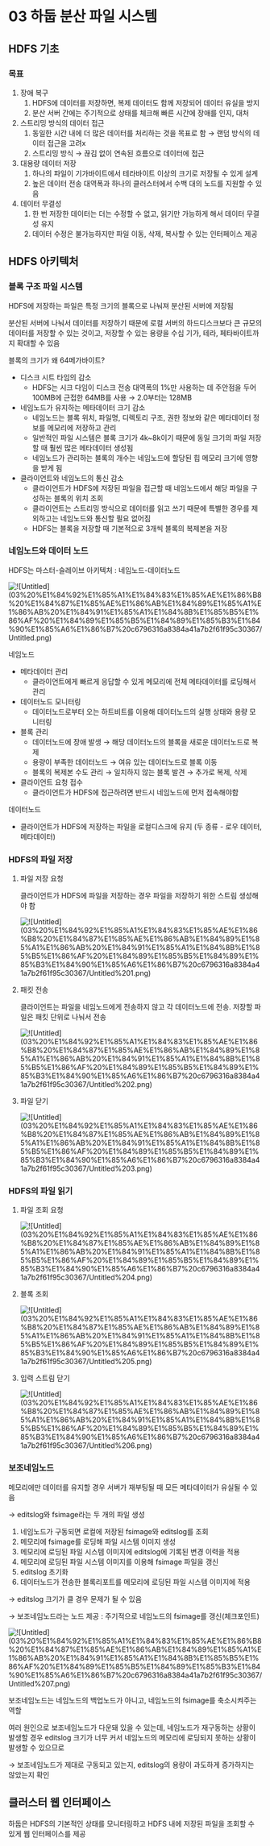 # 03 하둡 분산 파일 시스템

## HDFS 기초

### 목표

1. 장애 복구
    1. HDFS에 데이터를 저장하면, 복제 데이터도 함께 저장되어 데이터 유실을 방지
    2. 분산 서버 간에는 주기적으로 상태를 체크해 빠른 시간에 장애를 인지, 대처
2. 스트리밍 방식의 데이터 접근
    1. 동일한 시간 내에 더 많은 데이터를 처리하는 것을 목표로 함 → 랜덤 방식의 데이터 접근을 고려x
    2. 스트리밍 방식 → 끊김 없이 연속된 흐름으로 데이터에 접근
3. 대용량 데이터 저장
    1. 하나의 파일이 기가바이트에서 테라바이트 이상의 크기로 저장될 수 있게 설계
    2. 높은 데이터 전송 대역폭과 하나의 클러스터에서 수백 대의 노드를 지원할 수 있음
4. 데이터 무결성
    1. 한 번 저장한 데이터는 더는 수정할 수 없고, 읽기만 가능하게 해서 데이터 무결성 유지
    2. 데이터 수정은 불가능하지만 파일 이동, 삭제, 복사할 수 있는 인터페이스 제공

## HDFS 아키텍처

### 블록 구조 파일 시스템

HDFS에 저장하는 파일은 특정 크기의 블록으로 나눠져 분산된 서버에 저장됨

분산된 서버에 나눠서 데이터를 저장하기 때문에 로컬 서버의 하드디스크보다 큰 규모의 데이터를 저장할 수 있는 것이고, 저장할 수 있는 용량을 수십 기가, 테라, 페타바이트까지 확대할 수 있음

블록의 크기가 왜 64메가바이트?

- 디스크 시트 타임의 감소
    - HDFS는 시크 다임이 디스크 전송 대역폭의 1%만 사용하는 데 주안점을 두어 100MB에 근접한 64MB를 사용 → 2.0부터는 128MB
- 네임노드가 유지하는 메타데이터 크기 감소
    - 네임노드는 블록 위치, 파일명, 디렉토리 구조, 권한 정보와 같은 메타데이터 정보를 메모리에 저장하고 관리
    - 일반적인 파일 시스템은 블록 크기가 4k~8k이기 때문에 동일 크기의 파일 저장할 때 훨씬 많은 메타데이터 생성됨
    - 네임노드가 관리하는 블록의 개수는 네임노드에 할당된 힙 메모리 크기에 영향을 받게 됨
- 클라이언트와 네임노드의 통신 감소
    - 클라이언트가 HDFS에 저장된 파일을 접근할 때 네임노드에서 해당 파일을 구성하는 블록의 위치 조회
    - 클라이언트는 스트리밍 방식으로 데이터를 읽고 쓰기 때문에 특별한 경우를 제외하고는 네임노드와 통신할 필요 없어짐
    - HDFS는 블록을 저장할 때 기본적으로 3개씩 블록의 복제본을 저장
    

### 네임노드와 데이터 노드

HDFS는 마스터-슬레이브 아키텍처 : 네임노드-데이터노드

![!\[Untitled\](03%20%E1%84%92%E1%85%A1%E1%84%83%E1%85%AE%E1%86%B8%20%E1%84%87%E1%85%AE%E1%86%AB%E1%84%89%E1%85%A1%E1%86%AB%20%E1%84%91%E1%85%A1%E1%84%8B%E1%85%B5%E1%86%AF%20%E1%84%89%E1%85%B5%E1%84%89%E1%85%B3%E1%84%90%E1%85%A6%E1%86%B7%20c6796316a8384a41a7b2f61f95c30367/Untitled.png)](images/ch3-0.png)

네임노드

- 메타데이터 관리
    - 클라이언트에게 빠르게 응답할 수 있게 메모리에 전체 메타데이터를 로딩해서 관리
- 데이터노드 모니터링
    - 데이터노드로부터 오는 하트비트를 이용해 데이터노드의 실행 상태와 용량 모니터링
- 블록 관리
    - 데이터노드에 장애 발생 → 해당 데이터노드의 블록을 새로운 데이터노드로 복제
    - 용량이 부족한 데이터노드 → 여유 있는 데이터노드로 블록 이동
    - 블록의 복제본 수도 관리 → 일치하지 않는 블록 발견 → 추가로 복제, 삭제
- 클라이언트 요청 접수
    - 클라이언트가 HDFS에 접근하려면 반드시 네임노드에 먼저 접속해야함
    

데이터노드

- 클라이언트가 HDFS에 저장하는 파일을 로컬디스크에 유지 (두 종류 - 로우 데이터, 메타데이터)

### HDFS의 파일 저장

1. 파일 저장 요청
    
    클라이언트가 HDFS에 파일을 저장하는 경우 파일을 저장하기 위한 스트림 생성해야 함
    
    ![!\[Untitled\](03%20%E1%84%92%E1%85%A1%E1%84%83%E1%85%AE%E1%86%B8%20%E1%84%87%E1%85%AE%E1%86%AB%E1%84%89%E1%85%A1%E1%86%AB%20%E1%84%91%E1%85%A1%E1%84%8B%E1%85%B5%E1%86%AF%20%E1%84%89%E1%85%B5%E1%84%89%E1%85%B3%E1%84%90%E1%85%A6%E1%86%B7%20c6796316a8384a41a7b2f61f95c30367/Untitled%201.png)](images/ch3-1.png)
    
2. 패킷 전송
    
    클라이언트는 파일을 네임노드에게 전송하지 않고 각 데이터노드에 전송. 저장할 파일은 패킷 단위로 나눠서 전송
    
    ![!\[Untitled\](03%20%E1%84%92%E1%85%A1%E1%84%83%E1%85%AE%E1%86%B8%20%E1%84%87%E1%85%AE%E1%86%AB%E1%84%89%E1%85%A1%E1%86%AB%20%E1%84%91%E1%85%A1%E1%84%8B%E1%85%B5%E1%86%AF%20%E1%84%89%E1%85%B5%E1%84%89%E1%85%B3%E1%84%90%E1%85%A6%E1%86%B7%20c6796316a8384a41a7b2f61f95c30367/Untitled%202.png)](images/ch3-2.png)
    
3. 파일 닫기
    
    ![!\[Untitled\](03%20%E1%84%92%E1%85%A1%E1%84%83%E1%85%AE%E1%86%B8%20%E1%84%87%E1%85%AE%E1%86%AB%E1%84%89%E1%85%A1%E1%86%AB%20%E1%84%91%E1%85%A1%E1%84%8B%E1%85%B5%E1%86%AF%20%E1%84%89%E1%85%B5%E1%84%89%E1%85%B3%E1%84%90%E1%85%A6%E1%86%B7%20c6796316a8384a41a7b2f61f95c30367/Untitled%203.png)](images/ch3-3.png)
    

### HDFS의 파일 읽기

1. 파일 조회 요청
    
    ![!\[Untitled\](03%20%E1%84%92%E1%85%A1%E1%84%83%E1%85%AE%E1%86%B8%20%E1%84%87%E1%85%AE%E1%86%AB%E1%84%89%E1%85%A1%E1%86%AB%20%E1%84%91%E1%85%A1%E1%84%8B%E1%85%B5%E1%86%AF%20%E1%84%89%E1%85%B5%E1%84%89%E1%85%B3%E1%84%90%E1%85%A6%E1%86%B7%20c6796316a8384a41a7b2f61f95c30367/Untitled%204.png)](images/ch3-4.png)
    
2. 블록 조회
    
    ![!\[Untitled\](03%20%E1%84%92%E1%85%A1%E1%84%83%E1%85%AE%E1%86%B8%20%E1%84%87%E1%85%AE%E1%86%AB%E1%84%89%E1%85%A1%E1%86%AB%20%E1%84%91%E1%85%A1%E1%84%8B%E1%85%B5%E1%86%AF%20%E1%84%89%E1%85%B5%E1%84%89%E1%85%B3%E1%84%90%E1%85%A6%E1%86%B7%20c6796316a8384a41a7b2f61f95c30367/Untitled%205.png)](images/ch3-5.png)
    
3. 입력 스트림 닫기
    
    ![!\[Untitled\](03%20%E1%84%92%E1%85%A1%E1%84%83%E1%85%AE%E1%86%B8%20%E1%84%87%E1%85%AE%E1%86%AB%E1%84%89%E1%85%A1%E1%86%AB%20%E1%84%91%E1%85%A1%E1%84%8B%E1%85%B5%E1%86%AF%20%E1%84%89%E1%85%B5%E1%84%89%E1%85%B3%E1%84%90%E1%85%A6%E1%86%B7%20c6796316a8384a41a7b2f61f95c30367/Untitled%206.png)](images/ch3-6.png)
    

### 보조네임노드

메모리에만 데이터를 유지할 경우 서버가 재부팅될 때 모든 메타데이터가 유실될 수 있음

→ editslog와 fsimage라는 두 개의 파일 생성

1. 네임노드가 구동되면 로컬에 저장된 fsimage와 editslog를 조회
2. 메모리에 fsimage를 로딩해 파일 시스템 이미지 생성
3. 메모리에 로딩된 파일 시스템 이미지에 editslog에 기록된 변경 이력을 적용
4. 메모리에 로딩된 파일 시스템 이미지를 이용해 fsimage 파일을 갱신
5. editslog 초기화
6. 데이터노드가 전송한 블록리포트를 메모리에 로딩된 파일 시스템 이미지에 적용

→ editslog 크기가 클 경우 문제가 될 수 있음

→ 보조네임노드라는 노드 제공 : 주기적으로 네임노드의 fsimage를 갱신(체크포인트)

![!\[Untitled\](03%20%E1%84%92%E1%85%A1%E1%84%83%E1%85%AE%E1%86%B8%20%E1%84%87%E1%85%AE%E1%86%AB%E1%84%89%E1%85%A1%E1%86%AB%20%E1%84%91%E1%85%A1%E1%84%8B%E1%85%B5%E1%86%AF%20%E1%84%89%E1%85%B5%E1%84%89%E1%85%B3%E1%84%90%E1%85%A6%E1%86%B7%20c6796316a8384a41a7b2f61f95c30367/Untitled%207.png)](images/ch3-7.png)

보조네임노드는 네임노드의 백업노드가 아니고, 네임노드의 fsimage를 축소시켜주는 역할

여러 원인으로 보조네임노드가 다운돼 있을 수 있는데, 네임노드가 재구동하는 상황이 발생할 경우 editslog 크기가 너무 커서 네임노드의 메모리에 로딩되지 못하는 상황이 발생할 수 있으므로

→ 보조네임노드가 제대로 구동되고 있는지, editslog의 용량이 과도하게 증가하지는 않았는지 확인

## 클러스터 웹 인터페이스

하둡은 HDFS의 기본적인 상태를 모니터링하고 HDFS 내에 저장된 파일을 조회할 수 있게 웹 인터페이스를 제공